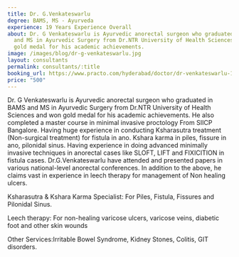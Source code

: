 ```yaml
---
title: Dr. G.Venkateswarlu
degree: BAMS, MS - Ayurveda
experience: 19 Years Experience Overall
about: Dr. G Venkateswarlu is Ayurvedic anorectal surgeon who graduated in BAMS
  and MS in Ayurvedic Surgery from Dr.NTR University of Health Sciences and won
  gold medal for his academic achievements.
image: /images/blog/dr-g-venkateswarlu.jpg
layout: consultants
permalink: consultants/:title
booking_url: https://www.practo.com/hyderabad/doctor/dr-venkateswarlu-1-ayurveda?specialization=Ayurveda&practice_id=676206
price: "500"
---
```

Dr. G Venkateswarlu is Ayurvedic anorectal surgeon who graduated in BAMS and MS in Ayurvedic Surgery from Dr.NTR University of Health Sciences and won gold medal for his academic achievements. He also completed a master course in minimal invasive proctology From SIICP Bangalore. Having huge experience in conducting Ksharasutra treatment (Non-surgical treatment) for fistula in ano. Kshara karma in piles, fissure in ano, pilonidal sinus. Having experience in doing advanced minimally invasive techniques in anorectal cases like SLOFT, LIFT and FIXICITION in fistula cases. Dr.G.Venkateswarlu have attended and presented papers in various national-level anorectal conferences. In addition to the above, he claims vast in experience in leech therapy for management of Non healing ulcers.

Ksharasutra & Kshara Karma Specialist: For Piles, Fistula, Fissures and Pilonidal Sinus.

Leech therapy: For non-healing varicose ulcers, varicose veins, diabetic foot and other skin wounds

Other Services:Irritable Bowel Syndrome, Kidney Stones, Colitis, GIT disorders.

